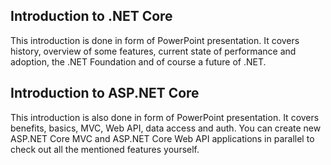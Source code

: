 ## Introduction to .NET Core

This introduction is done in form of PowerPoint presentation. 
It covers history, overview of some features, current state of performance and adoption, the .NET Foundation and of course a future of .NET. 


## Introduction to ASP.NET Core

This introduction is also done in form of PowerPoint presentation. 
It covers benefits, basics, MVC, Web API, data access and auth. 
You can create new ASP.NET Core MVC and ASP.NET Core Web API applications in parallel to check out all the mentioned features yourself. 
